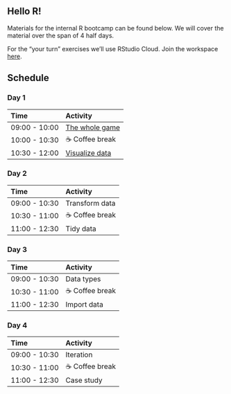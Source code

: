 
## Hello R\!

Materials for the internal R bootcamp can be found below. We will cover
the material over the span of 4 half days.

For the “your turn” exercises we’ll use RStudio Cloud. Join the
workspace [here](https://rstd.io/bootcamper-cloud).

## Schedule

### Day 1

| Time          | Activity                                                                                                         |
| :------------ | :--------------------------------------------------------------------------------------------------------------- |
| 09:00 - 10:00 | [The whole game](https://rstudio-education.github.io/bootcamper/slides/01-whole-game/01-whole-game.html)         |
| 10:00 - 10:30 | ☕ Coffee break                                                                                                   |
| 10:30 - 12:00 | [Visualize data](https://rstudio-education.github.io/bootcamper/slides/02-visualize-data/02-visualize-data.html) |

### Day 2

| Time          | Activity       |
| :------------ | :------------- |
| 09:00 - 10:30 | Transform data |
| 10:30 - 11:00 | ☕ Coffee break |
| 11:00 - 12:30 | Tidy data      |

### Day 3

| Time          | Activity       |
| :------------ | :------------- |
| 09:00 - 10:30 | Data types     |
| 10:30 - 11:00 | ☕ Coffee break |
| 11:00 - 12:30 | Import data    |

### Day 4

| Time          | Activity       |
| :------------ | :------------- |
| 09:00 - 10:30 | Iteration      |
| 10:30 - 11:00 | ☕ Coffee break |
| 11:00 - 12:30 | Case study     |
